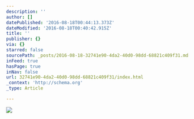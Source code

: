 ```yaml
---
description: ''
author: []
datePublished: '2016-08-18T00:44:13.373Z'
dateModified: '2016-08-18T00:40:42.915Z'
title: ''
publisher: {}
via: {}
starred: false
sourcePath: _posts/2016-08-18-32741e90-4da2-40d0-98dd-68821c409f31.md
inFeed: true
hasPage: true
inNav: false
url: 32741e90-4da2-40d0-98dd-68821c409f31/index.html
_context: 'http://schema.org'
_type: Article

---
```

![](https://the-grid-user-content.s3-us-west-2.amazonaws.com/f0fc701a-f1ca-477d-a4b4-8d36488d70b7.jpg)